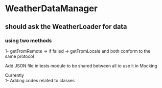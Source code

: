 # WeatherDataManager
## should ask the WeatherLoader for data 
### using two methods 
1- getFromRemote -> if failed -> getFromLocale and both conform to the same protocol 


Add JSON file in tests module to be shared between all to use it in Mocking 

Currently  
1- Adding codes related to classes 
